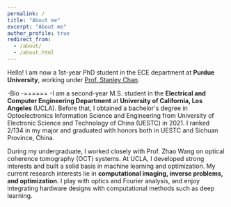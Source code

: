 ```yaml
---
permalink: /
title: "About me"
excerpt: "About me"
author_profile: true
redirect_from: 
  - /about/
  - /about.html
---
```


Hello! I am now a 1st-year PhD student in the ECE department at **Purdue University**, working under [Prof. Stanley Chan](https://engineering.purdue.edu/ChanGroup/stanleychan.html).

-Bio
-======
-I am a second-year M.S. student in the **Electrical and Computer Engineering Department** at **University of California, Los Angeles** (UCLA). Before that, I obtained a bachelor's degree in Optoelectronics Information Science and Engineering from University of Electronic Science and Technology of China (UESTC) in 2021. I ranked 2/134 in my major and graduated with honors both in UESTC and Sichuan Province, China.

During my undergraduate, I worked closely with Prof. Zhao Wang on optical coherence tomography (OCT) systems. At UCLA, I developed strong interests and built a solid basis in machine learning and optimization. My current research interests lie in **computational imaging, inverse problems, and optimization**. I play with optics and Fourier analysis, and enjoy integrating hardware designs with computational methods such as deep learning.
